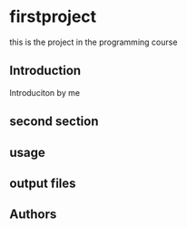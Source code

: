 # firstproject
this is the project in the programming course
## Introduction
Introduciton by me
## second section 

## usage

## output files

## Authors

